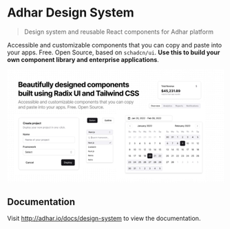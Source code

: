 # Adhar Design System

> Design system and reusable React components for Adhar platform

Accessible and customizable components that you can copy and paste into your apps. Free. Open Source, based on `schadcn/ui`. **Use this to build your own component library and enterprise applications**.

![hero](apps/www/public/og.jpg)

## Documentation

Visit http://adhar.io/docs/design-system to view the documentation.
